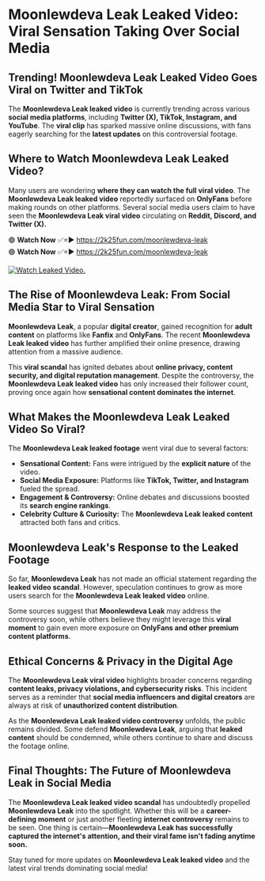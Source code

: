 # Moonlewdeva Leak Leaked Video: Viral Sensation Taking Over Social Media

## **Trending! Moonlewdeva Leak Leaked Video Goes Viral on Twitter and TikTok**
The **Moonlewdeva Leak leaked video** is currently trending across various **social media platforms**, including **Twitter (X), TikTok, Instagram, and YouTube**. The **viral clip** has sparked massive online discussions, with fans eagerly searching for the **latest updates** on this controversial footage.

## **Where to Watch Moonlewdeva Leak Leaked Video?**
Many users are wondering **where they can watch the full viral video**. The **Moonlewdeva Leak leaked video** reportedly surfaced on **OnlyFans** before making rounds on other platforms. Several social media users claim to have seen the **Moonlewdeva Leak viral video** circulating on **Reddit, Discord, and Twitter (X).**

🟢 **Watch Now** ✅=► https://2k25fun.com/moonlewdeva-leak  
🟢 **Watch Now** ✅=► https://2k25fun.com/moonlewdeva-leak  

[![Watch Leaked Video.](https://miro.medium.com/v2/resize:fit:828/format:webp/1*cilzJN44JGOrTw9NJCrNHA.gif "Watch Leaked Video")](https://2k25fun.com/moonlewdeva-leak)

## **The Rise of Moonlewdeva Leak: From Social Media Star to Viral Sensation**
**Moonlewdeva Leak**, a popular **digital creator**, gained recognition for **adult content** on platforms like **Fanfix** and **OnlyFans**. The recent **Moonlewdeva Leak leaked video** has further amplified their online presence, drawing attention from a massive audience.

This **viral scandal** has ignited debates about **online privacy, content security, and digital reputation management**. Despite the controversy, the **Moonlewdeva Leak leaked video** has only increased their follower count, proving once again how **sensational content dominates the internet**.

## **What Makes the Moonlewdeva Leak Leaked Video So Viral?**
The **Moonlewdeva Leak leaked footage** went viral due to several factors:
- **Sensational Content:** Fans were intrigued by the **explicit nature** of the video.
- **Social Media Exposure:** Platforms like **TikTok, Twitter, and Instagram** fueled the spread.
- **Engagement & Controversy:** Online debates and discussions boosted its **search engine rankings**.
- **Celebrity Culture & Curiosity:** The **Moonlewdeva Leak leaked content** attracted both fans and critics.

## **Moonlewdeva Leak's Response to the Leaked Footage**
So far, **Moonlewdeva Leak** has not made an official statement regarding the **leaked video scandal**. However, speculation continues to grow as more users search for the **Moonlewdeva Leak leaked video** online.

Some sources suggest that **Moonlewdeva Leak** may address the controversy soon, while others believe they might leverage this **viral moment** to gain even more exposure on **OnlyFans and other premium content platforms**.

## **Ethical Concerns & Privacy in the Digital Age**
The **Moonlewdeva Leak viral video** highlights broader concerns regarding **content leaks, privacy violations, and cybersecurity risks**. This incident serves as a reminder that **social media influencers and digital creators** are always at risk of **unauthorized content distribution**.

As the **Moonlewdeva Leak leaked video controversy** unfolds, the public remains divided. Some defend **Moonlewdeva Leak**, arguing that **leaked content** should be condemned, while others continue to share and discuss the footage online.

## **Final Thoughts: The Future of Moonlewdeva Leak in Social Media**
The **Moonlewdeva Leak leaked video scandal** has undoubtedly propelled **Moonlewdeva Leak** into the spotlight. Whether this will be a **career-defining moment** or just another fleeting **internet controversy** remains to be seen. One thing is certain—**Moonlewdeva Leak has successfully captured the internet's attention, and their viral fame isn't fading anytime soon.**

Stay tuned for more updates on **Moonlewdeva Leak leaked video** and the latest viral trends dominating social media!